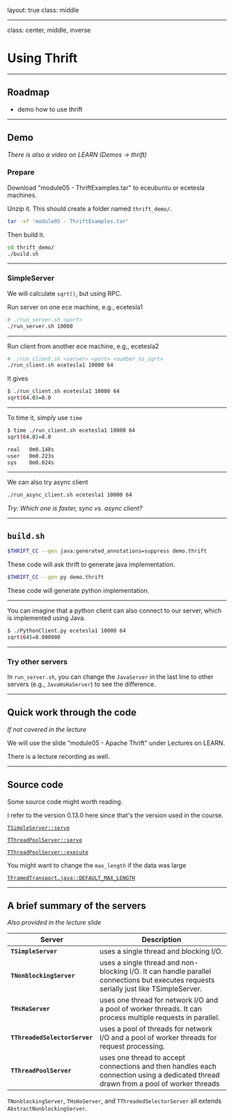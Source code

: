 layout: true
class: middle

---

class: center, middle, inverse

# Using Thrift

---

## Roadmap

- demo how to use thrift

---

## Demo

*There is also a video on LEARN (Demos -> thrift)*

### Prepare

Download "module05 - ThriftExamples.tar" to eceubuntu or ecetesla machines.

Unzip it. This should create a folder named `thrift_demo/`.

```bash
tar -xf 'module05 - ThriftExamples.tar'
```

Then build it.

```bash
cd thrift_demo/
./build.sh
```

---

### SimpleServer

We will calculate `sqrt()`, but using RPC.

Run server on one ece machine, e.g., ecetesla1

```bash
# ./run_server.sh <port>
./run_server.sh 10000
```

---

Run client from another ece machine, e.g., ecetesla2

```bash
# ./run_client.sh <server> <port> <number_to_sqrt>
./run_client.sh ecetesla1 10000 64
```

It gives

```bash
$ ./run_client.sh ecetesla1 10000 64
sqrt(64.0)=8.0
```

---

To time it, simply use `time`

```bash
$ time ./run_client.sh ecetesla1 10000 64
sqrt(64.0)=8.0

real   0m0.148s
user   0m0.223s
sys    0m0.024s
```

---

We can also try async client

```bash
./run_async_client.sh ecetesla1 10000 64
```

*Try: Which one is faster, sync vs. async client?*

---

## `build.sh`

```bash
$THRIFT_CC --gen java:generated_annotations=suppress demo.thrift
```

These code will ask thrift to generate java implementation.

```bash
$THRIFT_CC --gen py demo.thrift
```

These code will generate python implementation.

---

You can imagine that a python client can also connect to our server, which is
implemented using Java.

```bash
$ ./PythonClient.py ecetesla1 10000 64
sqrt(64)=8.000000
```

---

### Try other servers

In `run_server.sh`, you can change the `JavaServer` in the last line to other
servers (e.g., `JavaHsHaServer`) to see the difference.

---

## Quick work through the code

*If not covered in the lecture*

We will use the slide "module05 - Apache Thrift" under Lectures on LEARN.

There is a lecture recording as well.

---

## Source code

Some source code might worth reading.

I refer to the version 0.13.0 here since that's the version used in the course.

[`TSimpleServer::serve`](https://github.com/apache/thrift/blob/0.13.0/lib/java/src/org/apache/thrift/server/TSimpleServer.java#L42)

[`TThreadPoolServer::serve`](https://github.com/apache/thrift/blob/0.13.0/lib/java/src/org/apache/thrift/server/TThreadPoolServer.java#L170)

[`TThreadPoolServer::execute`](https://github.com/apache/thrift/blob/0.13.0/lib/java/src/org/apache/thrift/server/TThreadPoolServer.java#L181)

You might want to change the `max_length` if the data was large

[`TFramedTransport.java::DEFAULT_MAX_LENGTH`](https://github.com/apache/thrift/blob/0.13.0/lib/java/src/org/apache/thrift/transport/TFramedTransport.java#L30)

---

## A brief summary of the servers

*Also provided in the lecture slide*

| Server                        | Description                                                                                                                           |
|-------------------------------|---------------------------------------------------------------------------------------------------------------------------------------|
| **`TSimpleServer`**           | uses a single thread and blocking I/O.                                                                                                |
| **`TNonblockingServer`**      | uses a single thread and non-blocking I/O. It can handle parallel connections but executes requests serially just like TSimpleServer. |
| **`THsHaServer`**             | uses one thread for network I/O and a pool of worker threads. It can process multiple requests in parallel.                           |
| **`TThreadedSelectorServer`** | uses a pool of threads for network I/O and a pool of worker threads for request processing.                                           |
| **`TThreadPoolServer`**       | uses one thread to accept connections and then handles each connection using a dedicated thread drawn from a pool of worker threads   |

`TNonblockingServer`, `THsHaServer`, and `TThreadedSelectorServer` all extends
`AbstractNonblockingServer`.
